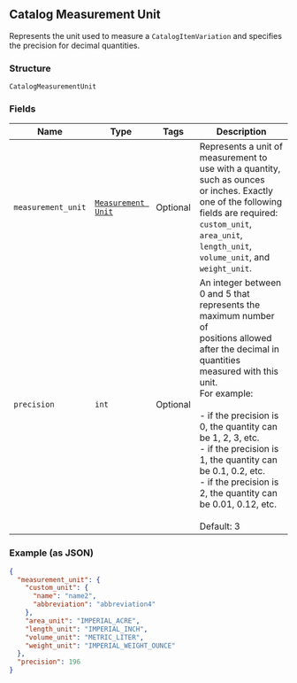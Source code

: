 ## Catalog Measurement Unit

Represents the unit used to measure a `CatalogItemVariation` and
specifies the precision for decimal quantities.

### Structure

`CatalogMeasurementUnit`

### Fields

| Name | Type | Tags | Description |
|  --- | --- | --- | --- |
| `measurement_unit` | [`Measurement Unit`](/doc/models/measurement-unit.md) | Optional | Represents a unit of measurement to use with a quantity, such as ounces<br>or inches. Exactly one of the following fields are required: `custom_unit`,<br>`area_unit`, `length_unit`, `volume_unit`, and `weight_unit`. |
| `precision` | `int` | Optional | An integer between 0 and 5 that represents the maximum number of<br>positions allowed after the decimal in quantities measured with this unit.<br>For example:<br><br>- if the precision is 0, the quantity can be 1, 2, 3, etc.<br>- if the precision is 1, the quantity can be 0.1, 0.2, etc.<br>- if the precision is 2, the quantity can be 0.01, 0.12, etc.<br><br>Default: 3 |

### Example (as JSON)

```json
{
  "measurement_unit": {
    "custom_unit": {
      "name": "name2",
      "abbreviation": "abbreviation4"
    },
    "area_unit": "IMPERIAL_ACRE",
    "length_unit": "IMPERIAL_INCH",
    "volume_unit": "METRIC_LITER",
    "weight_unit": "IMPERIAL_WEIGHT_OUNCE"
  },
  "precision": 196
}
```

